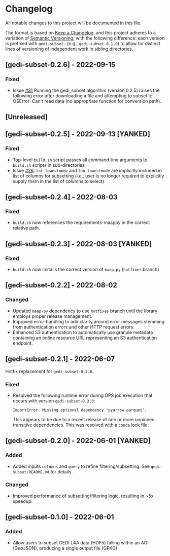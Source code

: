 # Changelog

All notable changes to this project will be documented in this file.

The format is based on [Keep a Changelog], and this project adheres to a
variation of [Semantic Versioning], with the following difference: each version
is prefixed with `gedi-subset-` (e.g., `gedi-subset-0.1.0`) to allow for
distinct lines of versioning of independent work in sibling directories.

## [gedi-subset-0.2.6] - 2022-09-15

### Fixed

- Issue [#31](https://github.com/MAAP-Project/maap-documentation-examples/issues/31)
  Running the gedi_subset algorithm (version 0.2.5) raises the following error
  after downloading a file and attempting to subset it: OSError: Can't read data
  (no appropriate function for conversion path).

## [Unreleased]

## [gedi-subset-0.2.5] - 2022-09-13 [YANKED]

### Fixed

- Top-level `build.sh` script passes all command-line arguments to `build.sh`
  scripts in sub-directories
- Issue
  [#26](https://github.com/MAAP-Project/maap-documentation-examples/issues/26):
  `lat_lowestmode` and `lon_lowestmode` are implicitly included in list of
  columns for subsetting (i.e., user is no longer required to explicitly supply
  them in the list of columns to select)

## [gedi-subset-0.2.4] - 2022-08-03

### Fixed

- `build.sh` now references the requirements-maappy in the correct relative path.

## [gedi-subset-0.2.3] - 2022-08-03 [YANKED]

### Fixed

- `build.sh` now installs the correct version of `maap-py` (`hotfixes` branch)

## [gedi-subset-0.2.2] - 2022-08-02

### Changed

- Updated `maap-py` dependency to use `hotfixes` branch until the library
  employs proper release management.
- Improved error-handling to add clarity around error messages stemming from
  authentication errors and other HTTP request errors.
- Enhanced S3 authentication to automatically use granule metadata containing an
  online resource URL representing an S3 authentication endpoint.

## [gedi-subset-0.2.1] - 2022-06-07

Hotfix replacement for `gedi-subset-0.2.0`.

### Fixed

- Resolved the following runtime error during DPS job execution that occurs with
  version `gedi-subset-0.2.0`:

  ```plain
  ImportError: Missing optional dependency 'pyarrow.parquet'.
  ```

  This appears to be due to a recent release of one or more unpinned transitive
  dependencies.  This was resolved with a `conda` lock file.

## [gedi-subset-0.2.0] - 2022-06-01 [YANKED]

### Added

- Added inputs `columns` and `query` to refine filtering/subsetting.  See
  `gedi-subset/README.md` for details.

### Changed

- Improved performance of subsetting/filtering logic, resulting in ~5x speedup.

## [gedi-subset-0.1.0] - 2022-06-01

### Added

- Allow users to subset GEDI L4A data (HDF5) falling within an AOI (GeoJSON),
  producing a single output file (GPKG)

[Keep a Changelog]:
    https://keepachangelog.com/en/1.0.0/
[Semantic Versioning]:
    https://semver.org/spec/v2.0.0.html
